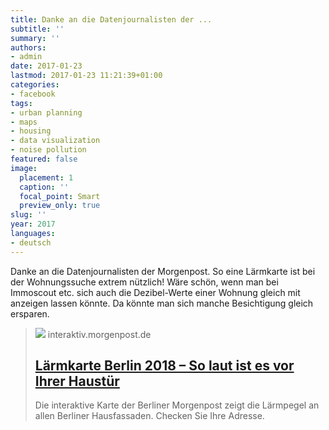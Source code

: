 ```yaml
---
title: Danke an die Datenjournalisten der ...
subtitle: ''
summary: ''
authors:
- admin
date: 2017-01-23
lastmod: 2017-01-23 11:21:39+01:00
categories:
- facebook
tags:
- urban planning
- maps
- housing
- data visualization
- noise pollution
featured: false
image:
  placement: 1
  caption: ''
  focal_point: Smart
  preview_only: true
slug: ''
year: 2017
languages:
- deutsch
---
```


Danke an die Datenjournalisten der Morgenpost. So eine Lärmkarte ist bei der Wohnungssuche extrem nützlich! Wäre schön, wenn man bei Immoscout etc. sich auch die Dezibel-Werte einer Wohnung gleich mit anzeigen lassen könnte. Da könnte man sich manche Besichtigung gleich ersparen. ﻿
> [![](https://interaktiv.morgenpost.de/laermkarte-berlin/images/thumb_neu.jpg)](http://interaktiv.morgenpost.de/laermkarte-berlin/)
> interaktiv.morgenpost.de
> ## [Lärmkarte Berlin 2018 – So laut ist es vor Ihrer Haustür](http://interaktiv.morgenpost.de/laermkarte-berlin/)
>
>Die interaktive Karte der Berliner Morgenpost zeigt die Lärmpegel an allen Berliner Hausfassaden. Checken Sie Ihre Adresse.